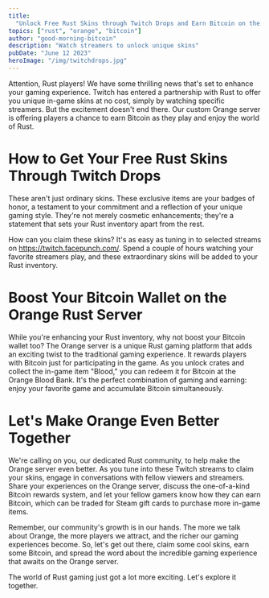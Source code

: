 ```yaml
---
title:
  "Unlock Free Rust Skins through Twitch Drops and Earn Bitcoin on the Innovative Orange Server"
topics: ["rust", "orange", "bitcoin"]
author: "good-morning-bitcoin"
description: "Watch streamers to unlock unique skins"
pubDate: "June 12 2023"
heroImage: "/img/twitchdrops.jpg"
---
```


Attention, Rust players! We have some thrilling news that's set to enhance your gaming experience.
Twitch has entered a partnership with Rust to offer you unique in-game skins at no cost, simply by
watching specific streamers. But the excitement doesn't end there. Our custom Orange server is
offering players a chance to earn Bitcoin as they play and enjoy the world of Rust.

# How to Get Your Free Rust Skins Through Twitch Drops

These aren't just ordinary skins. These exclusive items are your badges of honor, a testament to
your commitment and a reflection of your unique gaming style. They're not merely cosmetic
enhancements; they're a statement that sets your Rust inventory apart from the rest.

How can you claim these skins? It's as easy as tuning in to selected streams on
https://twitch.facepunch.com/. Spend a couple of hours watching your favorite streamers play, and
these extraordinary skins will be added to your Rust inventory.

# Boost Your Bitcoin Wallet on the Orange Rust Server

While you're enhancing your Rust inventory, why not boost your Bitcoin wallet too? The Orange server
is a unique Rust gaming platform that adds an exciting twist to the traditional gaming experience.
It rewards players with Bitcoin just for participating in the game. As you unlock crates and collect
the in-game item "Blood," you can redeem it for Bitcoin at the Orange Blood Bank. It's the perfect
combination of gaming and earning: enjoy your favorite game and accumulate Bitcoin simultaneously.

# Let's Make Orange Even Better Together

We're calling on you, our dedicated Rust community, to help make the Orange server even better. As
you tune into these Twitch streams to claim your skins, engage in conversations with fellow viewers
and streamers. Share your experiences on the Orange server, discuss the one-of-a-kind Bitcoin
rewards system, and let your fellow gamers know how they can earn Bitcoin, which can be traded for
Steam gift cards to purchase more in-game items.

Remember, our community's growth is in our hands. The more we talk about Orange, the more players we
attract, and the richer our gaming experiences become. So, let's get out there, claim some cool
skins, earn some Bitcoin, and spread the word about the incredible gaming experience that awaits on
the Orange server.

The world of Rust gaming just got a lot more exciting. Let's explore it together.
